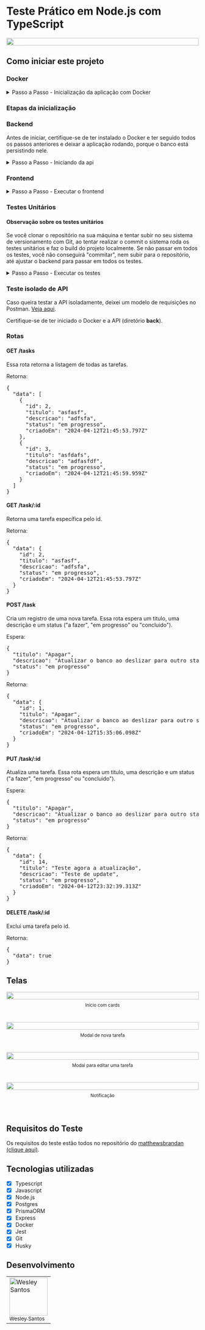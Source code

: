 # Teste Prático em Node.js com TypeScript

<div style='width: 100%; height: auto; display: flex; align-items: center; justify-content: center'>
  <img src='https://interviewtests-wesley.s3.amazonaws.com/ivrim/front-teste-ivrim.png' style='width: 100%; height: auto'>
</div>

## Como iniciar este projeto

### Docker

<details>
  <summary>Passo a Passo - Inicialização da aplicação com Docker</summary>
  <ul>
    <li>Clone o repositório na sua máquina.</li>
    <li>Na pasta <strong>back</strong> e na pasta <strong>front</strong> renomeie o arquivo <code>.env.example</code>, apagando a extensão <code>.example</code>.</li>
    <li>Caso não tenha, instale o Docker de acordo com seu sistema operacional <a href='https://docs.docker.com/engine/install/ubuntu/' target='_blank'>clicando aqui</a> e seguindo os passos.</li>
    <li>Depois instale o Docker Compose <a href='https://docs.docker.com/engine/install/ubuntu/' target='_blank'>clicando aqui</a> e seguindo os passos.</li>
    <li>Em seguida, na pasta raíz do projeto, rode o comando <code>docker compose up --build -d</code>. Este comando iniciará o Docker Compose e fará o build das etapas necessárias para que a aplicação rode localmente.</li>
    <li>Depois, vá ao navegagor e entre na rota <code>localhost:3000</code> para acessar a aplicação.</li>
  </ul>
</details>

### Etapas da inicialização

### Backend

Antes de iniciar, certifique-se de ter instalado o Docker e ter seguido todos os passos anteriores e deixar a aplicação rodando, porque o banco está persistindo nele.

<details>
  <summary>Passo a Passo - Iniciando da api</summary>
  <ul>
    <li>Na pasta <strong>back</strong>, rode o comando <code>npm install</code> para instalar as dependências.</li>
    <li>Caso ainda não tenha feito, renomeie o arquivo <code>.env.example</code>, apagando a extensão <code>.example</code>.</li>
    <li>Depois, na linha de comando, digite o comando <code>npm run dev</code> para iniciar em ambiente de desenvolvimento a aplicação na rota <code>localhost:8181</code>.</li>
    <li>Por fim, para testar a API faça uma requisição do tipo <strong>GET</strong> para a rota <code>http://localhost:8181/api/tasks</code>. Mais detalhes sobre testes serão abordados no próximo tópico.</li>
  </ul>
</details>

### Frontend

<details>
  <summary>Passo a Passo - Executar o frontend</summary>
  <ul>
    <li>Na pasta <strong>front</strong>, rode o comando <code>npm install</code> para instalar as dependências.</li>
    <li>Caso ainda não tenha feito, renomeie o arquivo <code>.env.example</code>, apagando a extensão <code>.example</code>.</li>
    <li>Depois, na linha de comando, digite o comando <code>npm run dev</code> para iniciar em ambiente de desenvolvimento a aplicação na rota <code>localhost:5173</code>.</li>
  </ul>
</details>

### Testes Unitários

#### Observação sobre os testes unitários

Se você clonar o repositório na sua máquina e tentar subir no seu sistema de versionamento com Git, ao tentar realizar o commit o sistema roda os testes unitários e faz o build do projeto localmente. Se não passar em todos os testes, você não conseguirá "commitar", nem subir para o repositório, até ajustar o backend para passar em todos os testes.

<details>
  <summary>Passo a Passo - Executar os testes</summary>
  <ul>
    <li>Com as dependências instaladas, entre na pasta <code>back</code> e rode o comando <code>npm run test</code>.</li>
  </ul>
</details>

### Teste isolado de API

Caso queira testar a API isoladamente, deixei um modelo de requisições no Postman. <a href='https://www.postman.com/wesleysantossts/workspace/testes-tcnicos/collection/19735236-12169c74-47dd-4aae-9c11-72fedee169fa?action=share&creator=19735236' target='_blank'>Veja aqui</a>.

Certifique-se de ter iniciado o Docker e a API (diretório **back**).

### Rotas

#### GET /tasks

Essa rota retorna a listagem de todas as tarefas.

Retorna:
<pre>
{
  "data": [
    {
      "id": 2,
      "titulo": "asfasf",
      "descricao": "adfsfa",
      "status": "em progresso",
      "criadoEm": "2024-04-12T21:45:53.797Z"
    },
    {
      "id": 3,
      "titulo": "asfdafs",
      "descricao": "adfasfdf",
      "status": "em progresso",
      "criadoEm": "2024-04-12T21:45:59.959Z"
    }
  ]
}
</pre>

#### GET /task/:id

Retorna uma tarefa específica pelo id.

Retorna:
<pre>
{
  "data": {
    "id": 2,
    "titulo": "asfasf",
    "descricao": "adfsfa",
    "status": "em progresso",
    "criadoEm": "2024-04-12T21:45:53.797Z"
  }
}
</pre>

#### POST /task

Cria um registro de uma nova tarefa. Essa rota espera um titulo, uma descrição e um status ("a fazer", "em progresso" ou "concluido").

Espera:
<pre>
{
  "titulo": "Apagar",
  "descricao": "Atualizar o banco ao deslizar para outro status",
  "status": "em progresso"
}
</pre>

Retorna:
<pre>
{
  "data": {
    "id": 1,
    "titulo": "Apagar",
    "descricao": "Atualizar o banco ao deslizar para outro status",
    "status": "em progresso",
    "criadoEm": "2024-04-12T15:35:06.098Z"
  }
}
</pre>

#### PUT /task/:id

Atualiza uma tarefa. Essa rota espera um titulo, uma descrição e um status ("a fazer", "em progresso" ou "concluido").

Espera:
<pre>
{
  "titulo": "Apagar",
  "descricao": "Atualizar o banco ao deslizar para outro status",
  "status": "em progresso"
}
</pre>

Retorna:
<pre>
{
  "data": {
    "id": 14,
    "titulo": "Teste agora a atualização",
    "descricao": "Teste de update",
    "status": "em progresso",
    "criadoEm": "2024-04-12T23:32:39.313Z"
  }
}
</pre>

#### DELETE /task/:id

Exclui uma tarefa pelo id.

Retorna:
<pre>
{
  "data": true
}
</pre>

## Telas

<div style='width: 100%; height: auto; display: flex; flex-direction: column; align-items: center; justify-content: center; margin-bottom: 20px'>
  <img src='https://interviewtests-wesley.s3.amazonaws.com/ivrim/front-teste-ivrim.png' style='width: 100%; height: auto; margin-bottom: 8px'>
  <small style='text-align: center'>Início com cards</small>
</div></br>
<div style='width: 100%; height: auto; display: flex; flex-direction: column; align-items: center; justify-content: center; margin-bottom: 20px'>
  <img src='https://interviewtests-wesley.s3.amazonaws.com/ivrim/front-teste-ivrim2.png' style='width: 100%; height: auto; margin-bottom: 8px'>
  <small style='text-align: center'>Modal de nova tarefa</small>
</div></br>
<div style='width: 100%; height: auto; display: flex; flex-direction: column; align-items: center; justify-content: center; margin-bottom: 20px'>
  <img src='https://interviewtests-wesley.s3.amazonaws.com/ivrim/front-teste-ivrim3.png' style='width: 100%; height: auto; margin-bottom: 8px'>
  <small style='text-align: center'>Modal para editar uma tarefa</small>
</div></br>
<div style='width: 100%; height: auto; display: flex; flex-direction: column; align-items: center; justify-content: center; margin-bottom: 20px'>
  <img src='https://interviewtests-wesley.s3.amazonaws.com/ivrim/front-teste-ivrim4.png' style='width: 100%; height: auto; margin-bottom: 8px'>
  <small style='text-align: center'>Notificação</small>
</div></br>

## Requisitos do Teste

Os requisitos do teste estão todos no repositório do <a href='https://github.com/matthewsbrandan/test-to-do-ivrim/tree/main' target='_blank'>matthewsbrandan (clique aqui)</a>.

## Tecnologias utilizadas

- [x] Typescript 
- [x] Javascript 
- [x] Node.js 
- [x] Postgres 
- [x] PrismaORM 
- [x] Express 
- [x] Docker 
- [x] Jest 
- [x] Git 
- [x] Husky 

## Desenvolvimento

<table>
  <tr>
    <td style='border=1px solid #ddd; align="center'>
      <a href="https://github.com/wesleysantossts">
        <img src="https://avatars.githubusercontent.com/u/56703526?v=4" width="100px" alt="Wesley Santos"/>
        <br/>
        <sub>Wesley Santos</sub>
      </a>
    </td>
  </tr>
</table>
